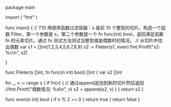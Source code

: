 package main

import (
    "fmt"
)

func main() {
    // 7.10 用顺序函数过滤容器：s 是前 10 个整型的切片。构造一个函数 Filter，第一个参数是 s，第二个参数是一个 fn func(int) bool，返回满足函数 fn 的元素切片。通过 fn 测试方法测试当整型值是偶数时的情况。
    // 从切片中找出偶数
    var s1 = []int{1,2,3,4,5,6,7,8,9}
    s2 := Fileter(s1, even)
    fmt.Printf("s2: %v\n", s2)
    
}

func Fileter(s []int, fn func(n int) bool) []int {
    var s2 []int

   for _, v := range s {
       if fn(v) {
            // 通过append追加到新的切片然后返回
            //fmt.Printf("偶数情况: %d\n", v)
            s2 = append(s2, v)
       }
   } 
   return s2
}

func even(n int) bool {
    if n % 2 == 0 {
        return true
    }
    return false
}
